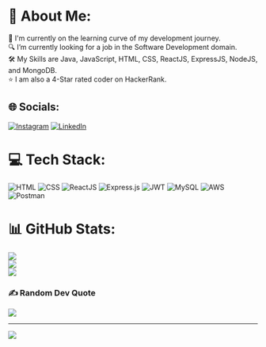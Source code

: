 # 💫 About Me:
🌱 I'm currently on the learning curve of my development journey.<br>🔍 I’m currently looking for a job in the Software Development domain.<br>🛠️ My Skills are Java, JavaScript, HTML, CSS, ReactJS, ExpressJS, NodeJS, and MongoDB.<br>⭐️ I am also a 4-Star rated coder on HackerRank.


## 🌐 Socials:
[![Instagram](https://img.shields.io/badge/Instagram-%23E4405F.svg?logo=Instagram&logoColor=white)](https://instagram.com/ishan_12s) [![LinkedIn](https://img.shields.io/badge/LinkedIn-%230077B5.svg?logo=linkedin&logoColor=white)](https://linkedin.com/in/ishanshekharjha) 

# 💻 Tech Stack:
![HTML](https://img.shields.io/badge/HTML5-E34F26?style=for-the-badge&logo=html5&logoColor=white) ![CSS](https://img.shields.io/badge/CSS3-1572B6?style=for-the-badge&logo=css3&logoColor=white) ![ReactJS](https://img.shields.io/badge/-ReactJs-61DAFB?logo=react&logoColor=white&style=for-the-badge) ![Express.js](https://img.shields.io/badge/express.js-%23404d59.svg?style=for-the-badge&logo=express&logoColor=%2361DAFB) ![JWT](https://img.shields.io/badge/JWT-black?style=for-the-badge&logo=JSON%20web%20tokens) ![MySQL](https://img.shields.io/badge/mysql-%2300000f.svg?style=for-the-badge&logo=mysql&logoColor=white) ![AWS](https://img.shields.io/badge/AWS-%23FF9900.svg?style=for-the-badge&logo=amazon-aws&logoColor=white) ![Postman](https://img.shields.io/badge/Postman-FF6C37?style=for-the-badge&logo=postman&logoColor=white)
# 📊 GitHub Stats:
![](https://github-readme-stats.vercel.app/api?username=12Titanium&theme=solarized-dark&hide_border=false&include_all_commits=true&count_private=true)<br/>
![](https://github-readme-streak-stats.herokuapp.com/?user=12Titanium&theme=solarized-dark&hide_border=false)<br/>
![](https://github-readme-stats.vercel.app/api/top-langs/?username=12Titanium&theme=solarized-dark&hide_border=false&include_all_commits=true&count_private=true&layout=compact)

### ✍️ Random Dev Quote
![](https://quotes-github-readme.vercel.app/api?type=horizontal&theme=gruvbox)

---
[![](https://visitcount.itsvg.in/api?id=12Titanium&icon=0&color=6)](https://visitcount.itsvg.in)

<!-- Proudly created with GPRM ( https://gprm.itsvg.in ) -->
